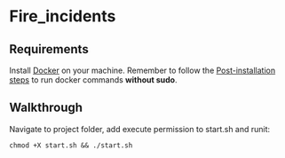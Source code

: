 # Fire_incidents

## Requirements

Install [Docker](https://docs.docker.com/engine/install/) on your machine.
Remember to follow the [Post-installation steps](https://docs.docker.com/engine/install/linux-postinstall/) to run docker commands **without sudo**.

## Walkthrough

Navigate to project folder, add execute permission to start.sh and runit:
```
chmod +X start.sh && ./start.sh
```
